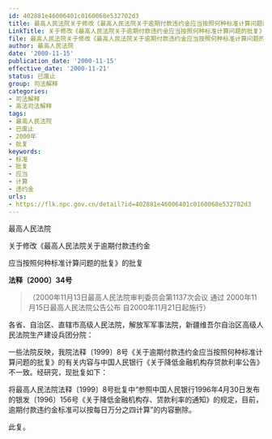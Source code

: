 ```yaml
---
id: 402881e46006401c0160068e532702d3
title: 最高人民法院关于修改《最高人民法院关于逾期付款违约金应当按照何种标准计算问题的批复》的批复
LinkTitle: 关于修改《最高人民法院关于逾期付款违约金应当按照何种标准计算问题的批复》的批复（2000）
file: 最高人民法院关于修改《最高人民法院关于逾期付款违约金应当按照何种标准计算问题的批复》的批复_20001115_402881e46006401c0160068e532702d3.docx
author: 最高人民法院
date: '2000-11-15'
publication_date: '2000-11-15'
effective_date: '2000-11-21'
status: 已废止
group: 司法解释
categories:
- 司法解释
- 高法司法解释
tags:
- 最高人民法院
- 已废止
- 2000年
- 批复
keywords:
- 标准
- 批复
- 应当
- 计算
- 违约金
urls:
- https://flk.npc.gov.cn/detail?id=402881e46006401c0160068e532702d3
---
```


最高人民法院

关于修改《最高人民法院关于逾期付款违约金

应当按照何种标准计算问题的批复》的批复

**法释〔2000〕34号**

> （2000年11月13日最高人民法院审判委员会第1137次会议
> 通过 2000年11月15日最高人民法院公告公布
> 自2000年11月21日起施行）

各省、自治区、直辖市高级人民法院，解放军军事法院，新疆维吾尔自治区高级人民法院生产建设兵团分院：

一些法院反映，我院法释〔1999〕8号《关于逾期付款违约金应当按照何种标准计算问题的批复》的有关内容与中国人民银行《关于降低金融机构存贷款利率公告》不一致。经研究，现批复如下：

将最高人民法院法释〔1999〕8号批复中“参照中国人民银行1996年4月30日发布的银发〔1996〕156号《关于降低金融机构存、贷款利率的通知》的规定，目前，逾期付款违约金标准可以按每日万分之四计算”的内容删除。

此复。
